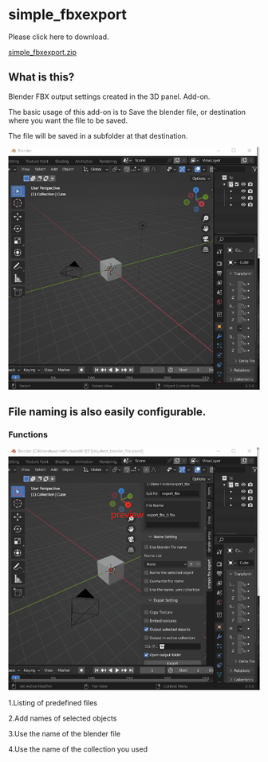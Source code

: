 # simple_fbxexport


Please click here to download.

<a href="https://github.com/Hydrocallis/simple_fbxexport/releases/download/simple_fbxexport/simple_fbxexport.zip" rel="nofollow" data-turbo="false" data-view-component="true" class="Truncate">
    <span data-view-component="true" class="Truncate-text text-bold"><font style="vertical-align: inherit;"><font style="vertical-align: inherit;">simple_fbxexport.zip</font></font></span>
    <span data-view-component="true" class="Truncate-text"></span>
</a>


## What is this?

Blender FBX output settings created in the 3D panel.
Add-on.

The basic usage of this add-on is to
Save the blender file, or
destination where you want the file to be saved.

The file will be saved in a subfolder at that destination.

![array set](./gif_1.gif)

## File naming is also easily configurable.

### Functions
![array set](./gif_2.gif)

1.Listing of predefined files

2.Add names of selected objects

3.Use the name of the blender file

4.Use the name of the collection you used


